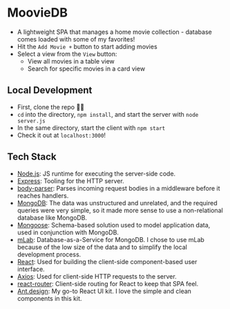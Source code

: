 # MoovieDB
- A lightweight SPA that manages a home movie collection - database comes loaded with some of my favorites!
- Hit the `Add Movie +` button to start adding movies
- Select a view from the `View` button:
  - View all movies in a table view
  - Search for specific movies in a card view


## Local Development
- First, clone the repo 👯‍♀️
- `cd` into the directory, `npm install`, and start the server with `node server.js`
- In the same directory, start the client with `npm start`
- Check it out at `localhost:3000`!


## Tech Stack
- [Node.js](https://github.com/nodejs/node): JS runtime for executing the server-side code.
- [Express](https://github.com/expressjs/express): Tooling for the HTTP server.
- [body-parser](https://github.com/expressjs/body-parser): Parses incoming request bodies in a middleware before it reaches handlers.
- [MongoDB](https://www.mongodb.com/): The data was unstructured and unrelated, and the required queries were very simple, so it made more sense to use a non-relational database like MongoDB.
- [Mongoose](https://github.com/Automattic/mongoose): Schema-based solution used to model application data, used in conjunction with MongoDB.
- [mLab](https://mlab.com/): Database-as-a-Service for MongoDB. I chose to use mLab because of the low size of the data and to simplify the local development process.
- [React](https://github.com/facebook/react): Used for building the client-side component-based user interface.
- [Axios](https://www.npmjs.com/package/axios): Used for client-side HTTP requests to the server.
- [react-router](https://github.com/ReactTraining/react-router): Client-side routing for React to keep that SPA feel.
- [Ant.design](https://ant.design/): My go-to React UI kit. I love the simple and clean components in this kit.
